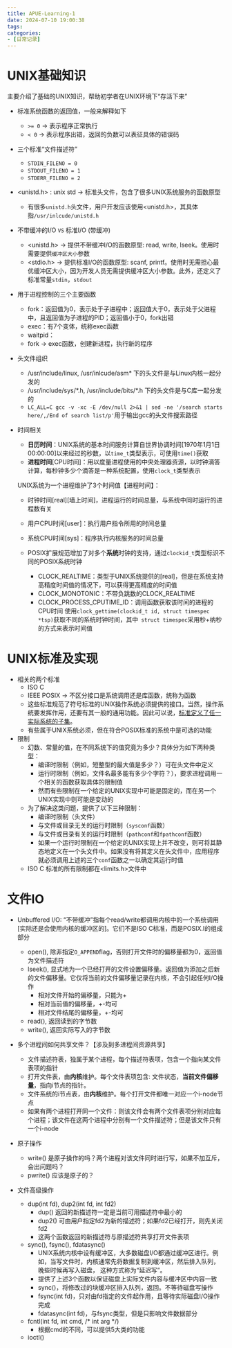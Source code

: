 ```yaml
---
title: APUE-Learning-1
date: 2024-07-10 19:00:38
tags:
categories:
- [日常记录]
---
```


# UNIX基础知识
主要介绍了基础的UNIX知识，帮助初学者在UNIX环境下“存活下来”

- 标准系统函数的返回值，一般来解释如下
    - `>= 0` -> 表示程序正常执行
    - `< 0` -> 表示程序出错，返回的负数可以表征具体的错误码

- 三个标准“文件描述符”
    - `STDIN_FILENO = 0`
    - `STDOUT_FILENO = 1`
    - `STDERR_FILENO = 2`

- <unistd.h> : unix std -> 标准头文件，包含了很多UNIX系统服务的函数原型
    - 有很多`unistd.h`头文件，用户开发应该使用<unistd.h>，其具体指`/usr/inlcude/unistd.h`

- 不带缓冲的I/O `VS` 标准I/O (带缓冲)
    - <unistd.h> -> 提供不带缓冲I/O的函数原型: read, write, lseek。使用时需要提供`缓冲区大小`参数
    - <stdio.h> -> 提供标准I/O的函数原型: scanf, printf。使用时无需担心最优缓冲区大小，因为开发人员无需提供缓冲区大小参数。此外，还定义了标准常量`stdin`，`stdout`

- 用于进程控制的三个主要函数
    - fork：返回值为0，表示处于子进程中；返回值大于0，表示处于父进程中，且返回值为子进程的PID；返回值小于0，fork出错
    - exec：有7个变体，统称exec函数
    - waitpid：
    - fork -> exec函数，创建新进程，执行新的程序

- 头文件组织
    - /usr/include/linux, /usr/inlcude/asm* 下的头文件是与Linux内核一起分发的
    - /usr/include/sys/\*.h, /usr/include/bits/\*.h 下的头文件是与C库一起分发的
    - `LC_ALL=C gcc -v -xc -E /dev/null 2>&1 | sed -ne '/search starts here/,/End of search list/p'`用于输出gcc的头文件搜索路径

- 时间相关
    - **日历时间**：UNIX系统的基本时间服务计算自世界协调时间[1970年1月1日00:00:00]以来经过的秒数，以`time_t`类型表示，可使用`time()`获取
    - **进程时间**[CPU时间]：用以度量进程使用的中央处理器资源，以时钟滴答计算，每秒钟多少个滴答是一种系统配置，使用`clock_t`类型表示

    UNIX系统为一个进程维护了3个时间值【进程时间】：
    - 时钟时间[real][墙上时间]，进程运行的时间总量，与系统中同时运行的进程数有关
    - 用户CPU时间[user]：执行用户指令所用的时间总量
    - 系统CPU时间[sys]：程序执行内核服务的时间总量

    - POSIX扩展规范增加了对多个**系统**时钟的支持，通过`clockid_t`类型标识不同的POSIX系统时钟
        - CLOCK_REALTIME：类型于UNIX系统提供的[real]，但是在系统支持高精度时间值的情况下，可以获得更高精度的时间值
        - CLOCK_MONOTONIC：不带负跳数的CLOCK_REALTIME
        - CLOCK_PROCESS_CPUTIME_ID：调用函数获取该时间的进程的CPU时间
    使用`clock_gettime(clockid_t id, struct timespec *tsp)`获取不同的系统时钟时间，其中` struct timespec`采用秒+纳秒的方式来表示时间值


# UNIX标准及实现

- 相关的两个标准
    - ISO C
    - IEEE POSIX -> 不区分接口是系统调用还是库函数，统称为函数
    - 这些标准规范了符号标准的UNIX操作系统必须提供的接口。当然，操作系统要发挥作用，还要有其一般的通用功能。因此可以说，<u>标准定义了任一实际系统的子集</u>。
    - 有些属于UNIX系统必须，但在符合POSIX标准的系统中是可选的功能
- 限制
    - 幻数、常量的值，在不同系统下的值究竟为多少？具体分为如下两种类型：
        - 编译时限制（例如，短整型的最大值是多少？）可在头文件中定义
        - 运行时限制（例如，文件名最多能有多少个字符？），要求进程调用一个相关的函数获取具体的限制值
        - 然而有些限制在一个给定的UNIX实现中可能是固定的，而在另一个UNIX实现中则可能是变动的
    - 为了解决这类问题，提供了以下三种限制：
        - 编译时限制（头文件）
        - 与文件或目录无关的运行时限制（`sysconf`函数）
        - 与文件或目录有关的运行时限制（`pathconf`和`fpathconf`函数）
        - 如果一个运行时限制在一个给定的UNIX实现上并不改变，则可将其静态地定义在一个头文件中。如果没有将其定义在头文件中，应用程序就必须调用上述的三个`conf`函数之一以确定其运行时值
    - ISO C 标准的所有限制都在<limits.h>文件中
    
# 文件IO

- Unbuffered I/O: “不带缓冲”指每个read/write都调用内核中的一个系统调用[实际还是会使用内核的缓冲区的]。它们不是ISO C标准，而是POSIX.I的组成部分
    - open(), 除非指定`O_APPEND`flag，否则打开文件时的偏移量都为0，返回值为文件描述符
    - lseek(), 显式地为一个已经打开的文件设置偏移量。返回值为添加之后新的文件偏移量。它仅将当前的文件偏移量记录在内核，不会引起任何I/O操作
        - 相对文件开始的偏移量，只能为+
        - 相对当前值的偏移量，+-均可
        - 相对文件结尾的偏移量，+-均可
    - read(), 返回读到的字节数
    - write(), 返回实际写入的字节数

- 多个进程间如何共享文件？【涉及到多进程间资源共享】
    - 文件描述符表，独属于某个进程，每个描述符表项，包含一个指向某文件表项的指针
    - 打开文件表，由**内核**维护。每个文件表项包含: 文件状态，**当前文件偏移量**，指向i节点的指针。
    - 文件系统的i节点表，由**内核**维护。每个打开文件都唯一对应一个i-node节点
    - 如果有两个进程打开同一个文件：则该文件会有两个文件表项分别对应每个进程；该文件在这两个进程中分别有一个文件描述符；但是该文件只有一个i-node

- 原子操作
    - write() 是原子操作的吗？两个进程对该文件同时进行写，如果不加互斥，会出问题吗？
    - pwrite() 应该是原子的？

- 文件高级操作
    - dup(int fd), dup2(int fd, int fd2)
        - dup() 返回的新描述符一定是当前可用描述符中最小的
        - dup2() 可由用户指定fd2为新的描述符；如果fd2已经打开，则先关闭fd2
        - 这两个函数返回的新描述符与原描述符共享打开文件表项
    - sync(), fsync(), fdatasync()
        - UNIX系统内核中设有缓冲区，大多数磁盘I/O都通过缓冲区进行。例如，当写文件时，内核通常先将数据复制到缓冲区，然后排入队列，晚些时候再写入磁盘，
        这种方式称为“延迟写”。
        - 提供了上述3个函数以保证磁盘上实际文件内容与缓冲区中内容一致
        - sync()，将修改过的块缓冲区排入队列，返回。不等待磁盘写操作
        - fsync(int fd)，只对由fd指定的文件起作用，且等待实际磁盘I/O操作完成
        - fdatasync(int fd)，与fsync类型，但是只影响文件数据部分
    - fcntl(int fd, int cmd, /* int arg */)
        - 根据cmd的不同，可以提供5大类的功能
    - ioctl()
